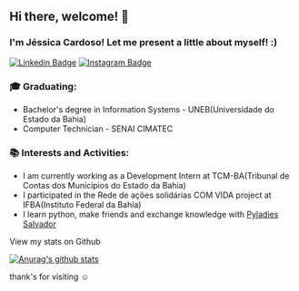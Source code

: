 ## Hi there, welcome! :wave:

### I'm Jéssica Cardoso! Let me present a little about myself! :)
[![Linkedin Badge](https://img.shields.io/badge/LinkedIn-0077B5?style=for-the-badge&logo=linkedin&logoColor=white&link=https://www.linkedin.com/in/jessicacardoso1/)](https://www.linkedin.com/in/jessicacardoso1/)
[![Instagram Badge](https://img.shields.io/badge/Instagram-E4405F?style=for-the-badge&logo=instagram&logoColor=white&link=https://www.instagram.com/_jejel/)](https://www.instagram.com/_jejel/)

### 🎓 Graduating: 
* Bachelor's degree in Information Systems - UNEB(Universidade do Estado da Bahia)
* Computer Technician - SENAI CIMATEC


### :books: Interests and Activities:
* I am currently working as a Development Intern at TCM-BA(Tribunal de Contas dos Municípios do Estado da Bahia)
* I participated in the Rede de ações solidárias COM VIDA project at IFBA(Instituto Federal da Bahia)
* I learn python, make friends and exchange knowledge with [Pyladies Salvador](https://github.com/PyLadiesSalvador)




View my stats on Github
 
[![Anurag's github stats](https://github-readme-stats.vercel.app/api?username=jessicacardoso1&show_icons=true)](https://github.com/jessicacardoso1/github-readme-stats)

thank's for visiting :relaxed:
